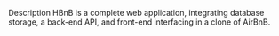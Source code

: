 Description
HBnB is a complete web application, integrating database storage, 
a back-end API, and front-end interfacing in a clone of AirBnB.
